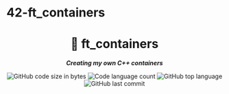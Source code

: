 # 42-ft_containers
<h1 align="center">
	📖 ft_containers
</h1>

<p align="center">
	<b><i>Creating my own C++ containers</i></b><br>
</p>

<p align="center">
	<img alt="GitHub code size in bytes" src="https://img.shields.io/github/languages/code-size/isaad18/42-ft_containers?color=lightblue" />
	<img alt="Code language count" src="https://img.shields.io/github/languages/count/isaad18/42-ft_containers?color=yellow" />
	<img alt="GitHub top language" src="https://img.shields.io/github/languages/top/isaad18/42-ft_containers?color=red" />
	<img alt="GitHub last commit" src="https://img.shields.io/github/last-commit/isaad18/42-ft_containers?color=green" />
</p>
 
